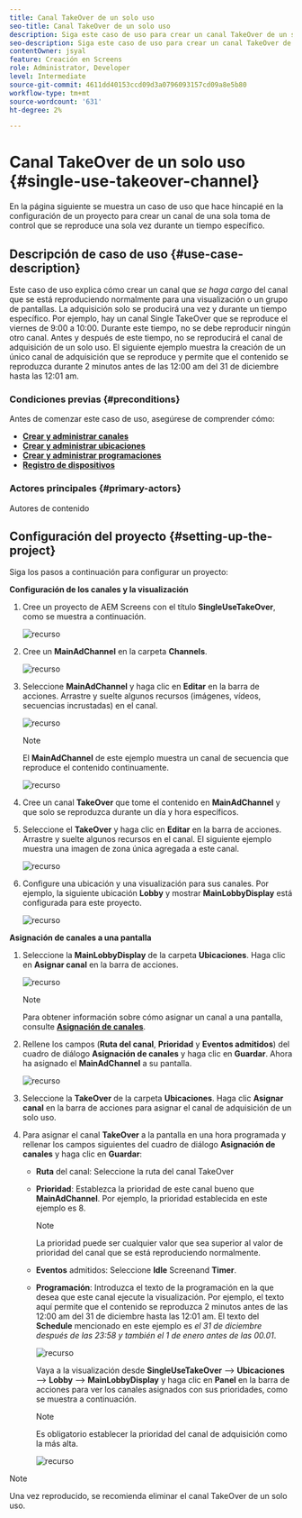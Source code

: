 ```yaml
---
title: Canal TakeOver de un solo uso
seo-title: Canal TakeOver de un solo uso
description: Siga este caso de uso para crear un canal TakeOver de un solo uso.
seo-description: Siga este caso de uso para crear un canal TakeOver de un solo uso.
contentOwner: jsyal
feature: Creación en Screens
role: Administrator, Developer
level: Intermediate
source-git-commit: 4611dd40153ccd09d3a0796093157cd09a8e5b80
workflow-type: tm+mt
source-wordcount: '631'
ht-degree: 2%

---
```



# Canal TakeOver de un solo uso {#single-use-takeover-channel}

En la página siguiente se muestra un caso de uso que hace hincapié en la configuración de un proyecto para crear un canal de una sola toma de control que se reproduce una sola vez durante un tiempo específico.


## Descripción de caso de uso {#use-case-description}

Este caso de uso explica cómo crear un canal que *se haga cargo* del canal que se está reproduciendo normalmente para una visualización o un grupo de pantallas. La adquisición solo se producirá una vez y durante un tiempo específico.
Por ejemplo, hay un canal Single TakeOver que se reproduce el viernes de 9:00 a 10:00. Durante este tiempo, no se debe reproducir ningún otro canal. Antes y después de este tiempo, no se reproducirá el canal de adquisición de un solo uso. El siguiente ejemplo muestra la creación de un único canal de adquisición que se reproduce y permite que el contenido se reproduzca durante 2 minutos antes de las 12:00 am del 31 de diciembre hasta las 12:01 am.

### Condiciones previas {#preconditions}

Antes de comenzar este caso de uso, asegúrese de comprender cómo:

* **[Crear y administrar canales](managing-channels.md)**
* **[Crear y administrar ubicaciones](managing-locations.md)**
* **[Crear y administrar programaciones](managing-schedules.md)**
* **[Registro de dispositivos](device-registration.md)**

### Actores principales {#primary-actors}

Autores de contenido

## Configuración del proyecto {#setting-up-the-project}

Siga los pasos a continuación para configurar un proyecto:

**Configuración de los canales y la visualización**

1. Cree un proyecto de AEM Screens con el título **SingleUseTakeOver**, como se muestra a continuación.

   ![recurso](assets/single-takeover1.png)

1. Cree un **MainAdChannel** en la carpeta **Channels**.

   ![recurso](assets/single-takeover2.png)

1. Seleccione **MainAdChannel** y haga clic en **Editar** en la barra de acciones. Arrastre y suelte algunos recursos (imágenes, vídeos, secuencias incrustadas) en el canal.

   ![recurso](assets/single-takeover2.png)


   >[!NOTE]
   >El **MainAdChannel** de este ejemplo muestra un canal de secuencia que reproduce el contenido continuamente.

   ![recurso](assets/single-takeover3.png)

1. Cree un canal **TakeOver** que tome el contenido en **MainAdChannel** y que solo se reproduzca durante un día y hora específicos.

1. Seleccione el **TakeOver** y haga clic en **Editar** en la barra de acciones. Arrastre y suelte algunos recursos en el canal. El siguiente ejemplo muestra una imagen de zona única agregada a este canal.

   ![recurso](assets/single-takeover4.png)

1. Configure una ubicación y una visualización para sus canales. Por ejemplo, la siguiente ubicación **Lobby** y mostrar **MainLobbyDisplay** está configurada para este proyecto.

   ![recurso](assets/single-takeover5.png)

**Asignación de canales a una pantalla**

1. Seleccione la **MainLobbyDisplay** de la carpeta **Ubicaciones**. Haga clic en **Asignar canal** en la barra de acciones.

   ![recurso](assets/single-takeover6.png)

   >[!NOTE]
   >Para obtener información sobre cómo asignar un canal a una pantalla, consulte **[Asignación de canales](channel-assignment.md)**.

1. Rellene los campos (**Ruta del canal**, **Prioridad** y **Eventos admitidos**) del cuadro de diálogo **Asignación de canales** y haga clic en **Guardar**. Ahora ha asignado el **MainAdChannel** a su pantalla.

   ![recurso](assets/single-takeover7.png)

1. Seleccione la **TakeOver** de la carpeta **Ubicaciones**. Haga clic **Asignar canal** en la barra de acciones para asignar el canal de adquisición de un solo uso.

1. Para asignar el canal **TakeOver** a la pantalla en una hora programada y rellenar los campos siguientes del cuadro de diálogo **Asignación de canales** y haga clic en **Guardar**:

   * **Ruta** del canal: Seleccione la ruta del canal TakeOver
   * **Prioridad**: Establezca la prioridad de este canal bueno que  **MainAdChannel**. Por ejemplo, la prioridad establecida en este ejemplo es 8.

      >[!NOTE]
      >La prioridad puede ser cualquier valor que sea superior al valor de prioridad del canal que se está reproduciendo normalmente.
   * **Eventos** admitidos: Seleccione  **Idle** Screenand  **Timer**.
   * **Programación**: Introduzca el texto de la programación en la que desea que este canal ejecute la visualización. Por ejemplo, el texto aquí permite que el contenido se reproduzca 2 minutos antes de las 12:00 am del 31 de diciembre hasta las 12:01 am.
El texto del **Schedule** mencionado en este ejemplo es *el 31 de diciembre después de las 23:58 y también el 1 de enero antes de las 00.01*.

      ![recurso](assets/single-takeover8.png)

      Vaya a la visualización desde **SingleUseTakeOver** —> **Ubicaciones** —> **Lobby** —> **MainLobbyDisplay** y haga clic en **Panel** en la barra de acciones para ver los canales asignados con sus prioridades, como se muestra a continuación.

      >[!NOTE]
      >Es obligatorio establecer la prioridad del canal de adquisición como la más alta.

      ![recurso](assets/single-takeover9.png)

>[!NOTE]
>
>Una vez reproducido, se recomienda eliminar el canal TakeOver de un solo uso.
